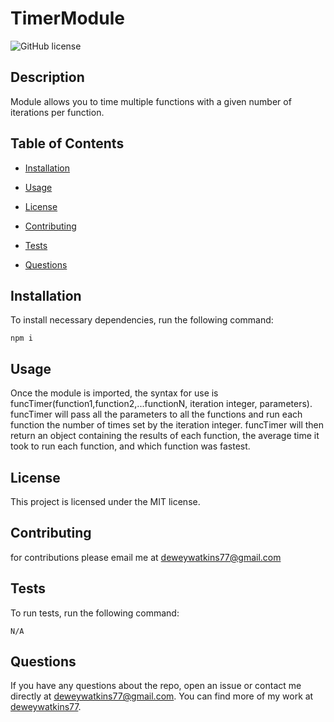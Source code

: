 # TimerModule
![GitHub license](https://img.shields.io/badge/license-MIT-blue.svg)

## Description

Module allows you to time multiple functions with a given number of iterations per function.

## Table of Contents 

* [Installation](#installation)

* [Usage](#usage)

* [License](#license)

* [Contributing](#contributing)

* [Tests](#tests)

* [Questions](#questions)

## Installation

To install necessary dependencies, run the following command:

```
npm i
```

## Usage

Once the module is imported, the syntax for use is funcTimer(function1,function2,...functionN, iteration integer, parameters). funcTimer will pass all the parameters to all the functions and run each function the number of times set by the iteration integer. funcTimer will then return an object containing the results of each function, the average time it took to run each function, and which function was fastest.

## License

This project is licensed under the MIT license.
  
## Contributing

for contributions please email me at deweywatkins77@gmail.com

## Tests

To run tests, run the following command:

```
N/A
```

## Questions

If you have any questions about the repo, open an issue or contact me directly at deweywatkins77@gmail.com. You can find more of my work at [deweywatkins77](https://github.com/deweywatkins77/).

